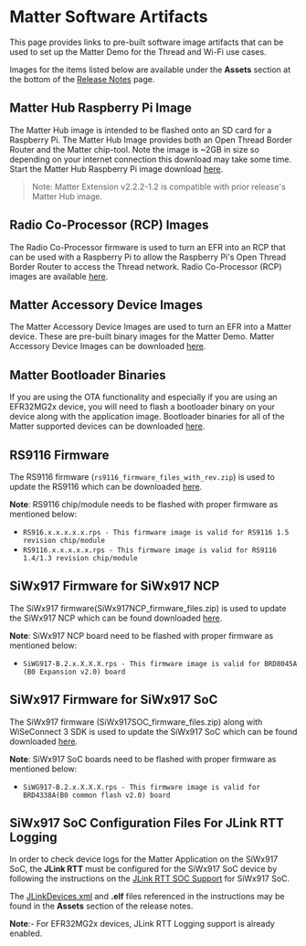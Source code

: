 # Matter Software Artifacts

This page provides links to pre-built software image artifacts that can be
used to set up the Matter Demo for the Thread and Wi-Fi use cases.

Images for the items listed below are available under the **Assets** section at the bottom of the [Release Notes](https://github.com/SiliconLabs/matter_extension/releases/tag/v2.2.2) page.

## Matter Hub Raspberry Pi Image

The Matter Hub image is intended to be flashed onto an SD card for a Raspberry
Pi. The Matter Hub Image provides both an Open Thread Border Router and the
Matter chip-tool. Note the image is ~2GB in size so depending on your internet
connection this download may take some time. Start the Matter Hub Raspberry Pi
image download [here](https://www.silabs.com/documents/public/software/SilabsMatterPi_2.2.1-1.2-extension.zip
).

> Note: Matter Extension v2.2.2-1.2 is compatible with prior release's Matter Hub image.

## Radio Co-Processor (RCP) Images

The Radio Co-Processor firmware is used to turn an EFR into an RCP that can be
used with a Raspberry Pi to allow the Raspberry Pi's Open Thread Border Router
to access the Thread network. Radio Co-Processor (RCP) images are available [here](https://github.com/SiliconLabs/matter_extension/releases/download/v2.2.2/ot-rcp-binaries-2.2.2-1.2.zip).

## Matter Accessory Device Images

The Matter Accessory Device Images are used to turn an EFR into a Matter device.
These are pre-built binary images for the Matter Demo. Matter Accessory Device
Images can be downloaded [here](https://github.com/SiliconLabs/matter_extension/releases/download/v2.2.2/matter-accessory-device-images_2.2.2-1.2.zip).

## Matter Bootloader Binaries

If you are using the OTA functionality and especially if you are using an
EFR32MG2x device, you will need to flash a bootloader binary on your device along
with the application image. Bootloader binaries for all of the Matter supported
devices can be downloaded [here](https://github.com/SiliconLabs/matter_extension/releases/download/v2.2.2/bootloader_binaries_matter_extension_v2.2.2-1.2.zip).

## RS9116 Firmware

The RS9116 firmware (`rs9116_firmware_files_with_rev.zip`) is used to update the RS9116 which can be downloaded [here](https://github.com/SiliconLabs/matter_extension/releases/download/v2.2.2/rs9116_firmware_files_with_rev_2.2.2-1.2.zip).

**Note**:
RS9116 chip/module needs to be flashed with proper firmware as mentioned below:

- `RS916.x.x.x.x.x.rps - This firmware image is valid for RS9116 1.5 revision chip/module`
- `RS9116.x.x.x.x.x.rps - This firmware image is valid for RS9116 1.4/1.3 revision chip/module`

## SiWx917 Firmware for SiWx917 NCP

The SiWx917 firmware(SiWx917NCP_firmware_files.zip) is used to update the SiWx917 NCP which can be found downloaded [here](https://github.com/SiliconLabs/matter_extension/releases/download/v2.2.2/SiWx917NCP_firmware_files_2.2.2-1.2.zip).

**Note**:
SiWx917 NCP board need to be flashed with proper firmware as mentioned below:

- `SiWG917-B.2.x.X.X.X.rps - This firmware image is valid for BRD8045A (B0 Expansion v2.0) board`

## SiWx917 Firmware for SiWx917 SoC

The SiWx917 firmware (SiWx917SOC_firmware_files.zip) along with WiSeConnect 3 SDK is used to update the SiWx917 SoC which can be found downloaded [here](https://github.com/SiliconLabs/matter_extension/releases/download/v2.2.2/SiWx917SOC_firmware_files_2.2.2-1.2.zip).

**Note**:
SiWx917 SoC boards need to be flashed with proper firmware as mentioned below:

- `SiWG917-B.2.x.X.X.X.rps - This firmware image is valid for BRD4338A(B0 common flash v2.0) board`

## SiWx917 SoC Configuration Files For JLink RTT Logging

In order to check device logs for the Matter Application on the SiWx917 SoC, the **JLink RTT** must be configured for the SiWx917 SoC device by following the instructions on the [JLink RTT SOC Support](/matter/<docspace-docleaf-version>/matter-wifi-enabling-features/jlink-soc-setup) for SiWx917 SoC.

The [JLinkDevices.xml](https://github.com/SiliconLabs/matter_extension/releases/download/v2.2.2/JLinkDevices.xml) and **.elf** files referenced in the instructions may be found in the **Assets** section of the release notes.

**Note**:- For EFR32MG2x devices, JLink RTT Logging support is already enabled.
